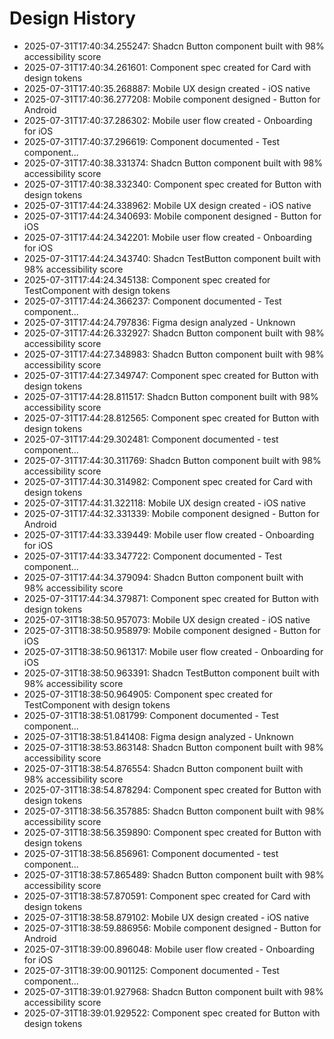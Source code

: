 # Design History

- 2025-07-31T17:40:34.255247: Shadcn Button component built with 98% accessibility score
- 2025-07-31T17:40:34.261601: Component spec created for Card with design tokens
- 2025-07-31T17:40:35.268887: Mobile UX design created - iOS native
- 2025-07-31T17:40:36.277208: Mobile component designed - Button for Android
- 2025-07-31T17:40:37.286302: Mobile user flow created - Onboarding for iOS
- 2025-07-31T17:40:37.296619: Component documented - Test component...
- 2025-07-31T17:40:38.331374: Shadcn Button component built with 98% accessibility score
- 2025-07-31T17:40:38.332340: Component spec created for Button with design tokens
- 2025-07-31T17:44:24.338962: Mobile UX design created - iOS native
- 2025-07-31T17:44:24.340693: Mobile component designed - Button for iOS
- 2025-07-31T17:44:24.342201: Mobile user flow created - Onboarding for iOS
- 2025-07-31T17:44:24.343740: Shadcn TestButton component built with 98% accessibility score
- 2025-07-31T17:44:24.345138: Component spec created for TestComponent with design tokens
- 2025-07-31T17:44:24.366237: Component documented - Test component...
- 2025-07-31T17:44:24.797836: Figma design analyzed - Unknown
- 2025-07-31T17:44:26.332927: Shadcn Button component built with 98% accessibility score
- 2025-07-31T17:44:27.348983: Shadcn Button component built with 98% accessibility score
- 2025-07-31T17:44:27.349747: Component spec created for Button with design tokens
- 2025-07-31T17:44:28.811517: Shadcn Button component built with 98% accessibility score
- 2025-07-31T17:44:28.812565: Component spec created for Button with design tokens
- 2025-07-31T17:44:29.302481: Component documented - test component...
- 2025-07-31T17:44:30.311769: Shadcn Button component built with 98% accessibility score
- 2025-07-31T17:44:30.314982: Component spec created for Card with design tokens
- 2025-07-31T17:44:31.322118: Mobile UX design created - iOS native
- 2025-07-31T17:44:32.331339: Mobile component designed - Button for Android
- 2025-07-31T17:44:33.339449: Mobile user flow created - Onboarding for iOS
- 2025-07-31T17:44:33.347722: Component documented - Test component...
- 2025-07-31T17:44:34.379094: Shadcn Button component built with 98% accessibility score
- 2025-07-31T17:44:34.379871: Component spec created for Button with design tokens
- 2025-07-31T18:38:50.957073: Mobile UX design created - iOS native
- 2025-07-31T18:38:50.958979: Mobile component designed - Button for iOS
- 2025-07-31T18:38:50.961317: Mobile user flow created - Onboarding for iOS
- 2025-07-31T18:38:50.963391: Shadcn TestButton component built with 98% accessibility score
- 2025-07-31T18:38:50.964905: Component spec created for TestComponent with design tokens
- 2025-07-31T18:38:51.081799: Component documented - Test component...
- 2025-07-31T18:38:51.841408: Figma design analyzed - Unknown
- 2025-07-31T18:38:53.863148: Shadcn Button component built with 98% accessibility score
- 2025-07-31T18:38:54.876554: Shadcn Button component built with 98% accessibility score
- 2025-07-31T18:38:54.878294: Component spec created for Button with design tokens
- 2025-07-31T18:38:56.357885: Shadcn Button component built with 98% accessibility score
- 2025-07-31T18:38:56.359890: Component spec created for Button with design tokens
- 2025-07-31T18:38:56.856961: Component documented - test component...
- 2025-07-31T18:38:57.865489: Shadcn Button component built with 98% accessibility score
- 2025-07-31T18:38:57.870591: Component spec created for Card with design tokens
- 2025-07-31T18:38:58.879102: Mobile UX design created - iOS native
- 2025-07-31T18:38:59.886956: Mobile component designed - Button for Android
- 2025-07-31T18:39:00.896048: Mobile user flow created - Onboarding for iOS
- 2025-07-31T18:39:00.901125: Component documented - Test component...
- 2025-07-31T18:39:01.927968: Shadcn Button component built with 98% accessibility score
- 2025-07-31T18:39:01.929522: Component spec created for Button with design tokens
